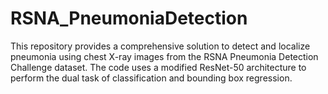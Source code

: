 # RSNA_PneumoniaDetection
This repository provides a comprehensive solution to detect and localize pneumonia using chest X-ray images from the RSNA Pneumonia Detection Challenge dataset. The code uses a modified ResNet-50 architecture to perform the dual task of classification and bounding box regression.
